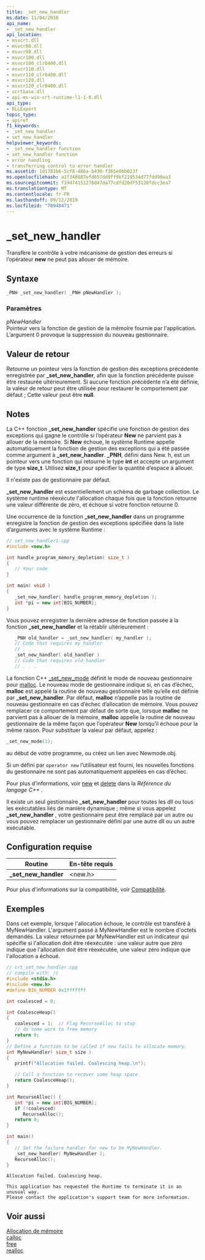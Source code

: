 ```yaml
---
title: _set_new_handler
ms.date: 11/04/2016
api_name:
- _set_new_handler
api_location:
- msvcrt.dll
- msvcr80.dll
- msvcr90.dll
- msvcr100.dll
- msvcr100_clr0400.dll
- msvcr110.dll
- msvcr110_clr0400.dll
- msvcr120.dll
- msvcr120_clr0400.dll
- ucrtbase.dll
- api-ms-win-crt-runtime-l1-1-0.dll
api_type:
- DLLExport
topic_type:
- apiref
f1_keywords:
- _set_new_handler
- set_new_handler
helpviewer_keywords:
- _set_new_handler function
- set_new_handler function
- error handling
- transferring control to error handler
ms.assetid: 1d1781b6-5cf8-486a-b430-f365e0bb023f
ms.openlocfilehash: a1f340887efd657dd9ff9bf219534d77fdd90aa3
ms.sourcegitcommit: f19474151276d47da77cdfd20df53128fdcc3ea7
ms.translationtype: MT
ms.contentlocale: fr-FR
ms.lasthandoff: 09/12/2019
ms.locfileid: "70948471"
---
```

# <a name="_set_new_handler"></a>_set_new_handler

Transfère le contrôle à votre mécanisme de gestion des erreurs si l’opérateur **new** ne peut pas allouer de mémoire.

## <a name="syntax"></a>Syntaxe

```cpp
_PNH _set_new_handler( _PNH pNewHandler );
```

### <a name="parameters"></a>Paramètres

*pNewHandler*<br/>
Pointeur vers la fonction de gestion de la mémoire fournie par l'application. L’argument 0 provoque la suppression du nouveau gestionnaire.

## <a name="return-value"></a>Valeur de retour

Retourne un pointeur vers la fonction de gestion des exceptions précédente enregistrée par **_set_new_handler**, afin que la fonction précédente puisse être restaurée ultérieurement. Si aucune fonction précédente n’a été définie, la valeur de retour peut être utilisée pour restaurer le comportement par défaut ; Cette valeur peut être **null**.

## <a name="remarks"></a>Notes

La C++ fonction **_set_new_handler** spécifie une fonction de gestion des exceptions qui gagne le contrôle si l’opérateur **New** ne parvient pas à allouer de la mémoire. Si **New** échoue, le système Runtime appelle automatiquement la fonction de gestion des exceptions qui a été passée comme argument à **_set_new_handler**. **_PNH**, défini dans New. h, est un pointeur vers une fonction qui retourne le type **int** et accepte un argument de type **size_t**. Utilisez **size_t** pour spécifier la quantité d’espace à allouer.

Il n'existe pas de gestionnaire par défaut.

**_set_new_handler** est essentiellement un schéma de garbage collection. Le système runtime réexécute l'allocation chaque fois que la fonction retourne une valeur différente de zéro, et échoue si votre fonction retourne 0.

Une occurrence de la fonction **_set_new_handler** dans un programme enregistre la fonction de gestion des exceptions spécifiée dans la liste d’arguments avec le système Runtime :

```cpp
// set_new_handler1.cpp
#include <new.h>

int handle_program_memory_depletion( size_t )
{
   // Your code
}

int main( void )
{
   _set_new_handler( handle_program_memory_depletion );
   int *pi = new int[BIG_NUMBER];
}
```

Vous pouvez enregistrer la dernière adresse de fonction passée à la fonction **_set_new_handler** et la rétablir ultérieurement :

```cpp
   _PNH old_handler = _set_new_handler( my_handler );
   // Code that requires my_handler
   // . . .
   _set_new_handler( old_handler )
   // Code that requires old_handler
   // . . .
```

La fonction C++ [_set_new_mode](set-new-mode.md) définit le mode de nouveau gestionnaire pour [malloc](malloc.md). Le nouveau mode de gestionnaire indique si, en cas d’échec, **malloc** est appelé la routine de nouveau gestionnaire telle qu’elle est définie par **_set_new_handler**. Par défaut, **malloc** n’appelle pas la routine de nouveau gestionnaire en cas d’échec d’allocation de mémoire. Vous pouvez remplacer ce comportement par défaut de sorte que, lorsque **malloc** ne parvient pas à allouer de la mémoire, **malloc** appelle la routine de nouveau gestionnaire de la même façon que l’opérateur **New** lorsqu’il échoue pour la même raison. Pour substituer la valeur par défaut, appelez :

```cpp
_set_new_mode(1);
```

au début de votre programme, ou créez un lien avec Newmode.obj.

Si un défini par `operator new` l’utilisateur est fourni, les nouvelles fonctions du gestionnaire ne sont pas automatiquement appelées en cas d’échec.

Pour plus d’informations, voir [new](../../cpp/new-operator-cpp.md) et [delete](../../cpp/delete-operator-cpp.md) dans la *Référence du langage C++* .

Il existe un seul gestionnaire **_set_new_handler** pour toutes les dll ou tous les exécutables liés de manière dynamique ; même si vous appelez **_set_new_handler** , votre gestionnaire peut être remplacé par un autre ou vous pouvez remplacer un gestionnaire défini par une autre dll ou un autre exécutable.

## <a name="requirements"></a>Configuration requise

|Routine|En-tête requis|
|-------------|---------------------|
|**_set_new_handler**|\<new.h>|

Pour plus d'informations sur la compatibilité, voir [Compatibilité](../../c-runtime-library/compatibility.md).

## <a name="example"></a>Exemples

Dans cet exemple, lorsque l'allocation échoue, le contrôle est transféré à MyNewHandler. L'argument passé à MyNewHandler est le nombre d'octets demandés. La valeur retournée par MyNewHandler est un indicateur qui spécifie si l'allocation doit être réexécutée : une valeur autre que zéro indique que l'allocation doit être réexécutée, une valeur zéro indique que l'allocation a échoué.

```cpp
// crt_set_new_handler.cpp
// compile with: /c
#include <stdio.h>
#include <new.h>
#define BIG_NUMBER 0x1fffffff

int coalesced = 0;

int CoalesceHeap()
{
   coalesced = 1;  // Flag RecurseAlloc to stop
   // do some work to free memory
   return 0;
}
// Define a function to be called if new fails to allocate memory.
int MyNewHandler( size_t size )
{
   printf("Allocation failed. Coalescing heap.\n");

   // Call a function to recover some heap space.
   return CoalesceHeap();
}

int RecurseAlloc() {
   int *pi = new int[BIG_NUMBER];
   if (!coalesced)
      RecurseAlloc();
   return 0;
}

int main()
{
   // Set the failure handler for new to be MyNewHandler.
   _set_new_handler( MyNewHandler );
   RecurseAlloc();
}
```

```Output
Allocation failed. Coalescing heap.

This application has requested the Runtime to terminate it in an unusual way.
Please contact the application's support team for more information.
```

## <a name="see-also"></a>Voir aussi

[Allocation de mémoire](../../c-runtime-library/memory-allocation.md)<br/>
[calloc](calloc.md)<br/>
[free](free.md)<br/>
[realloc](realloc.md)<br/>
